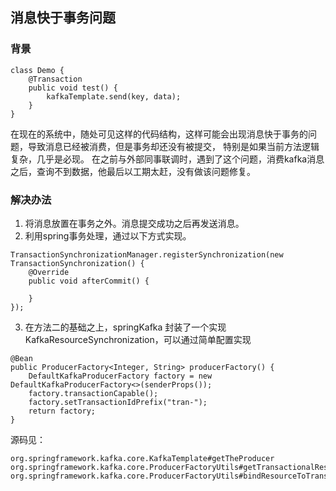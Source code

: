 ## 消息快于事务问题

### 背景

```
class Demo {
    @Transaction
    public void test() {
        kafkaTemplate.send(key, data);
    }
}
```
在现在的系统中，随处可见这样的代码结构，这样可能会出现消息快于事务的问题，导致消息已经被消费，但是事务却还没有被提交，
特别是如果当前方法逻辑复杂，几乎是必现。
在之前与外部同事联调时，遇到了这个问题，消费kafka消息之后，查询不到数据，他最后以工期太赶，没有做该问题修复。

### 解决办法
1. 将消息放置在事务之外。消息提交成功之后再发送消息。
2. 利用spring事务处理，通过以下方式实现。
```
TransactionSynchronizationManager.registerSynchronization(new TransactionSynchronization() {
    @Override
    public void afterCommit() {
        
    }
});
```
3. 在方法二的基础之上，springKafka 封装了一个实现KafkaResourceSynchronization，可以通过简单配置实现
```
@Bean
public ProducerFactory<Integer, String> producerFactory() {
    DefaultKafkaProducerFactory factory = new DefaultKafkaProducerFactory<>(senderProps());
    factory.transactionCapable();
    factory.setTransactionIdPrefix("tran-");
    return factory;
}
```

源码见：
```
org.springframework.kafka.core.KafkaTemplate#getTheProducer
org.springframework.kafka.core.ProducerFactoryUtils#getTransactionalResourceHolder
org.springframework.kafka.core.ProducerFactoryUtils#bindResourceToTransaction

```

